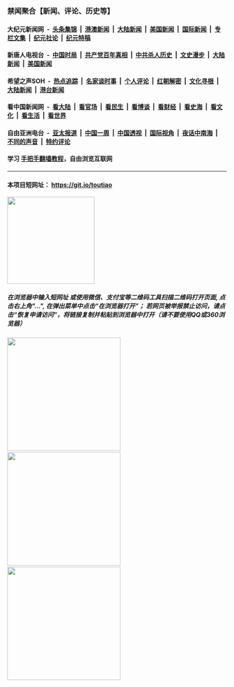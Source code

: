 ### 禁闻聚合【新闻、评论、历史等】

#### 大纪元新闻网 &nbsp;-&nbsp; [头条集锦](indexes/E头条集锦.md?t=02031822) &nbsp;|&nbsp; [港澳新闻](indexes/E港澳新闻.md?t=02031822)  &nbsp;|&nbsp; [大陆新闻](indexes/E大陆新闻.md?t=02031822) &nbsp;|&nbsp; [美国新闻](indexes/E美国新闻.md?t=02031822) &nbsp;|&nbsp; [国际新闻](indexes/E国际新闻.md?t=02031822) &nbsp;|&nbsp; [专栏文集](indexes/E专栏文集.md?t=02031822) &nbsp;|&nbsp; [纪元社论](indexes/E纪元社论.md?t=02031822) &nbsp;|&nbsp; [纪元特稿](indexes/E纪元特稿.md?t=02031822) 

#### 新唐人电视台 &nbsp;-&nbsp; [中国时局](indexes/N中国时局.md?t=02031822) &nbsp;|&nbsp; [共产党百年真相](indexes/N共产党百年真相.md?t=02031822) &nbsp;|&nbsp; [中共杀人历史](indexes/N中共杀人历史.md?t=02031822) &nbsp;|&nbsp; [文史漫步](indexes/N文史漫步.md?t=02031822) &nbsp;|&nbsp; [大陆新闻](indexes/N大陆新闻.md?t=02031822) &nbsp;|&nbsp; [美国新闻](indexes/N美国新闻.md?t=02031822)

#### 希望之声SOH &nbsp;-&nbsp; [热点追踪](indexes/H热点追踪.md?t=02031822) &nbsp;|&nbsp; [名家谈时事](indexes/H名家谈时事.md?t=02031822) &nbsp;|&nbsp; [个人评论](indexes/H个人评论.md?t=02031822)  &nbsp;|&nbsp; [红朝解密](indexes/H红朝解密.md?t=02031822) &nbsp;|&nbsp; [文化寻根](indexes/H文化寻根.md?t=02031822) &nbsp;|&nbsp; [大陆新闻](indexes/H大陆新闻.md?t=02031822) &nbsp;|&nbsp; [港台新闻](indexes/H港台新闻.md?t=02031822)

#### 看中国新闻网 &nbsp;-&nbsp; [看大陆](indexes/S看大陆.md?t=02031822) &nbsp;|&nbsp; [看官场](indexes/S看官场.md?t=02031822) &nbsp;|&nbsp; [看民生](indexes/S看民生.md?t=02031822)  &nbsp;|&nbsp; [看博谈](indexes/S看博谈.md?t=02031822) &nbsp;|&nbsp; [看财经](indexes/S看财经.md?t=02031822) &nbsp;|&nbsp; [看史海](indexes/S看史海.md?t=02031822) &nbsp;|&nbsp; [看文化](indexes/S看文化.md?t=02031822) &nbsp;|&nbsp; [看生活](indexes/S看生活.md?t=02031822) &nbsp;|&nbsp; [看世界](indexes/S看世界.md?t=02031822)

#### 自由亚洲电台 &nbsp;-&nbsp; [亚太报道](indexes/R亚太报道.md?t=02031822) &nbsp;|&nbsp; [中国一周](indexes/R中国一周.md?t=02031822) &nbsp;|&nbsp; [中国透视](indexes/R中国透视.md?t=02031822)  &nbsp;|&nbsp; [国际视角](indexes/R国际视角.md?t=02031822) &nbsp;|&nbsp; [夜话中南海](indexes/R夜话中南海.md?t=02031822) &nbsp;|&nbsp; [不同的声音](indexes/R不同的声音.md?t=02031822) &nbsp;|&nbsp; [特约评论](indexes/R特约评论.md?t=02031822)

#### 学习 [手把手翻墙教程](https://github.com/gfw-breaker/guides/wiki)，自由浏览互联网

----

#### 本项目短网址： https://git.io/toutiao
<img src="https://raw.githubusercontent.com/gfw-breaker/banned-news/master/scripts/img/qr.png" width="200px"/>  

##### 在浏览器中输入短网址 或使用微信、支付宝等二维码工具扫描二维码打开页面, 点击右上角"...", 在弹出菜单中点击“在浏览器打开”； 若网页被举报禁止访问，请点击“恢复申请访问”，将链接复制并粘贴到浏览器中打开（请不要使用QQ或360浏览器）

<img src="https://raw.githubusercontent.com/gfw-breaker/banned-news/master/scripts/img/1.png" width="260px"/> &nbsp; <img src="https://raw.githubusercontent.com/gfw-breaker/banned-news/master/scripts/img/2.png" width="260px"/> &nbsp; <img src="https://raw.githubusercontent.com/gfw-breaker/banned-news/master/scripts/img/3.png" width="260px"/>
